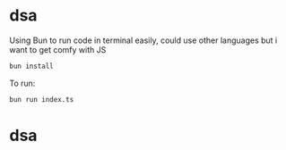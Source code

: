 # dsa

Using Bun to run code in terminal easily, could use other languages but i want to get comfy with JS

```bash
bun install
```

To run:

```bash
bun run index.ts
```
# dsa
